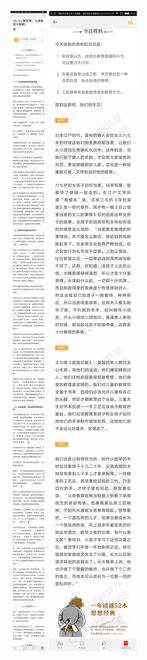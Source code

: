 ![](../../images/2017年07月/XY0711斯宾塞：义务教育不能搞！.jpg)
![](../../images/2017年07月/XY0711斯宾塞：义务教育不能搞！2.jpg)
